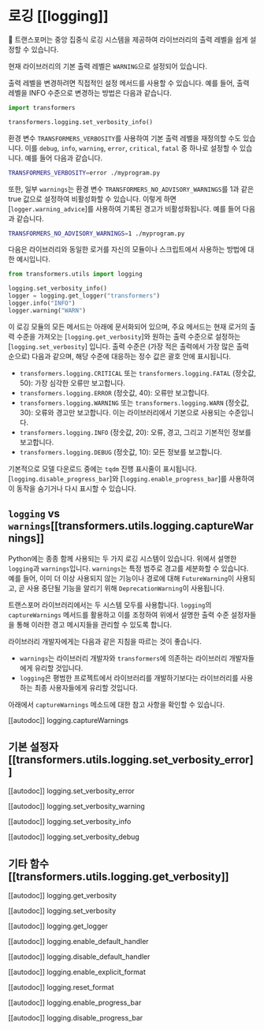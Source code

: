 <!--Copyright 2020 The HuggingFace Team. All rights reserved.

Licensed under the Apache License, Version 2.0 (the "License"); you may not use this file except in compliance with
the License. You may obtain a copy of the License at

http://www.apache.org/licenses/LICENSE-2.0

Unless required by applicable law or agreed to in writing, software distributed under the License is distributed on
an "AS IS" BASIS, WITHOUT WARRANTIES OR CONDITIONS OF ANY KIND, either express or implied. See the License for the
specific language governing permissions and limitations under the License.

⚠️ Note that this file is in Markdown but contain specific syntax for our doc-builder (similar to MDX) that may not be
rendered properly in your Markdown viewer.

-->

# 로깅 [[logging]]

🤗 트랜스포머는 중앙 집중식 로깅 시스템을 제공하여 라이브러리의 출력 레벨을 쉽게 설정할 수 있습니다.

현재 라이브러리의 기본 출력 레벨은 `WARNING`으로 설정되어 있습니다.

출력 레벨을 변경하려면 직접적인 설정 메서드를 사용할 수 있습니다. 예를 들어, 출력 레벨을 INFO 수준으로 변경하는 방법은 다음과 같습니다.

```python
import transformers

transformers.logging.set_verbosity_info()
```

환경 변수 `TRANSFORMERS_VERBOSITY`를 사용하여 기본 출력 레벨을 재정의할 수도 있습니다. 이를 `debug`, `info`, `warning`, `error`, `critical`, `fatal` 중 하나로 설정할 수 있습니다. 예를 들어 다음과 같습니다.

```bash
TRANSFORMERS_VERBOSITY=error ./myprogram.py
```

또한, 일부 `warnings`는 환경 변수 `TRANSFORMERS_NO_ADVISORY_WARNINGS`를 1과 같은 true 값으로 설정하여 비활성화할 수 있습니다. 이렇게 하면 [`logger.warning_advice`]를 사용하여 기록된 경고가 비활성화됩니다. 예를 들어 다음과 같습니다.

```bash
TRANSFORMERS_NO_ADVISORY_WARNINGS=1 ./myprogram.py
```

다음은 라이브러리와 동일한 로거를 자신의 모듈이나 스크립트에서 사용하는 방법에 대한 예시입니다.

```python
from transformers.utils import logging

logging.set_verbosity_info()
logger = logging.get_logger("transformers")
logger.info("INFO")
logger.warning("WARN")
```


이 로깅 모듈의 모든 메서드는 아래에 문서화되어 있으며, 주요 메서드는 현재 로거의 출력 수준을 가져오는 [`logging.get_verbosity`]와 원하는 출력 수준으로 설정하는 [`logging.set_verbosity`] 입니다. 출력 수준은 (가장 적은 출력에서 가장 많은 출력 순으로) 다음과 같으며, 해당 수준에 대응하는 정수 값은 괄호 안에 표시됩니다.

- `transformers.logging.CRITICAL` 또는 `transformers.logging.FATAL` (정숫값, 50): 가장 심각한 오류만 보고합니다.
- `transformers.logging.ERROR` (정숫값, 40): 오류만 보고합니다.
- `transformers.logging.WARNING` 또는 `transformers.logging.WARN` (정숫값, 30): 오류와 경고만 보고합니다. 이는 라이브러리에서 기본으로 사용되는 수준입니다.
- `transformers.logging.INFO` (정숫값, 20): 오류, 경고, 그리고 기본적인 정보를 보고합니다.
- `transformers.logging.DEBUG` (정숫값, 10): 모든 정보를 보고합니다.

기본적으로 모델 다운로드 중에는 `tqdm` 진행 표시줄이 표시됩니다. [`logging.disable_progress_bar`]와 [`logging.enable_progress_bar`]를 사용하여 이 동작을 숨기거나 다시 표시할 수 있습니다.

## `logging` vs `warnings`[[transformers.utils.logging.captureWarnings]]

Python에는 종종 함께 사용되는 두 가지 로깅 시스템이 있습니다. 위에서 설명한 `logging`과 `warnings`입니다. `warnings`는 특정 범주로 경고를 세분화할 수 있습니다. 예를 들어, 이미 더 이상 사용되지 않는 기능이나 경로에 대해 `FutureWarning`이 사용되고, 곧 사용 중단될 기능을 알리기 위해 `DeprecationWarning`이 사용됩니다.

트랜스포머 라이브러리에서는 두 시스템 모두를 사용합니다. `logging`의 `captureWarnings` 메서드를 활용하고 이를 조정하여 위에서 설명한 출력 수준 설정자들을 통해 이러한 경고 메시지들을 관리할 수 있도록 합니다.

라이브러리 개발자에게는 다음과 같은 지침을 따르는 것이 좋습니다.

- `warnings`는 라이브러리 개발자와 `transformers`에 의존하는 라이브러리 개발자들에게 유리할 것입니다.
- `logging`은 평범한 프로젝트에서 라이브러리를 개발하기보다는 라이브러리를 사용하는 최종 사용자들에게 유리할 것입니다.

아래에서 `captureWarnings` 메소드에 대한 참고 사항을 확인할 수 있습니다.

[[autodoc]] logging.captureWarnings

## 기본 설정자 [[transformers.utils.logging.set_verbosity_error]]

[[autodoc]] logging.set_verbosity_error

[[autodoc]] logging.set_verbosity_warning

[[autodoc]] logging.set_verbosity_info

[[autodoc]] logging.set_verbosity_debug

## 기타 함수 [[transformers.utils.logging.get_verbosity]]

[[autodoc]] logging.get_verbosity

[[autodoc]] logging.set_verbosity

[[autodoc]] logging.get_logger

[[autodoc]] logging.enable_default_handler

[[autodoc]] logging.disable_default_handler

[[autodoc]] logging.enable_explicit_format

[[autodoc]] logging.reset_format

[[autodoc]] logging.enable_progress_bar

[[autodoc]] logging.disable_progress_bar
